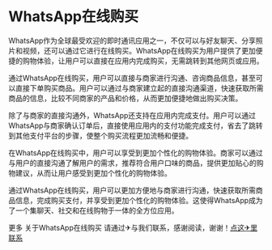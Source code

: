 # WhatsApp在线购买

WhatsApp作为全球最受欢迎的即时通讯应用之一，不仅可以与好友聊天、分享照片和视频，还可以通过它进行在线购买。WhatsApp在线购买为用户提供了更加便捷的购物体验，让用户可以直接在应用内完成购买，无需跳转到其他网页或应用。

通过WhatsApp在线购买，用户可以直接与商家进行沟通、咨询商品信息，甚至可以直接下单购买商品。用户可以通过与商家建立起的直接沟通渠道，快速获取所需商品的信息，比较不同商家的产品和价格，从而更加便捷地做出购买决策。

除了与商家的直接沟通外，WhatsApp还支持在应用内完成支付。用户可以通过WhatsApp与商家确认订单后，直接使用应用内的支付功能完成支付，省去了跳转到其他支付平台的步骤，使整个购买流程更加流畅和便捷。

在WhatsApp在线购买中，用户可以享受到更加个性化的购物体验。商家可以通过与用户的直接沟通了解用户的需求，推荐符合用户口味的商品，提供更加贴心的购物建议，从而让用户感受到更加个性化的购物体验。

通过WhatsApp在线购买，用户可以更加方便地与商家进行沟通，快速获取所需商品信息，完成购买支付，并享受到更加个性化的购物体验。这使得WhatsApp成为了一个集聊天、社交和在线购物于一体的全方位应用。

更多 关于WhatsApp在线购买 请通过✈与我们联系，感谢阅读，谢谢！[点这✈里联系](https://ss.k02.cc)